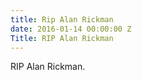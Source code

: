 ```yaml
---
title: Rip Alan Rickman
date: 2016-01-14 00:00:00 Z
Title: RIP Alan Rickman
---
```


RIP Alan Rickman.